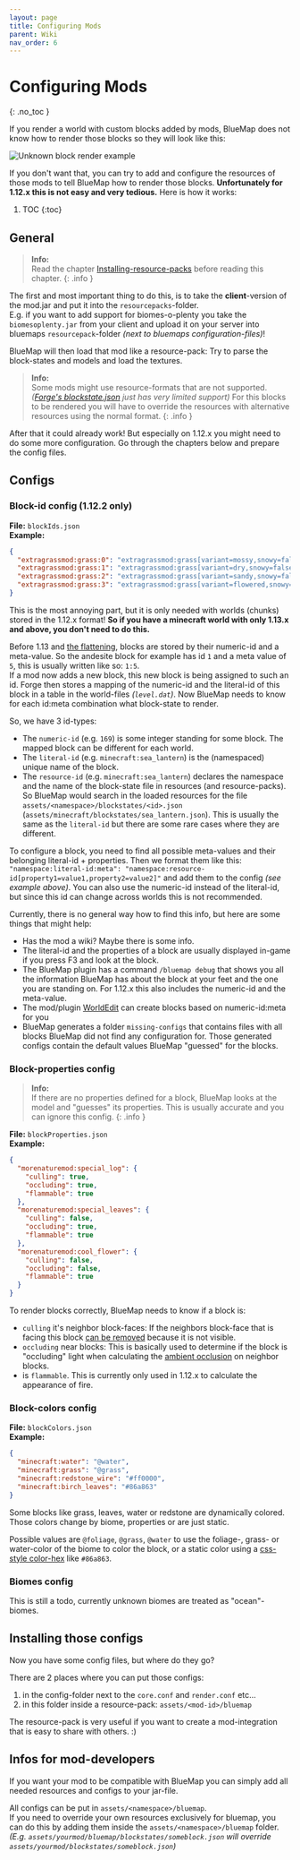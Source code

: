 ```yaml
---
layout: page
title: Configuring Mods
parent: Wiki
nav_order: 6
---
```


# Configuring Mods
{: .no_toc }

If you render a world with custom blocks added by mods, BlueMap does not know how to render those blocks so they will 
look like this:

![Unknown block render example](https://pbs.twimg.com/media/ENeQqrbX0AElXmJ?format=jpg&name=large)

If you don't want that, you can try to add and configure the resources of those mods to tell BlueMap how to render 
those blocks. **Unfortunately for 1.12.x this is not easy and very tedious.** Here is how it works:

1. TOC
{:toc}

## General

> **Info:**<br>
> Read the chapter [Installing-resource-packs]({{site.baseurl}}/wiki/ResourcePacks.html) before reading this chapter.
{: .info }

The first and most important thing to do this, is to take the **client**-version of the mod.jar and put it into the 
`resourcepacks`-folder.<br>
E.g. if you want to add support for biomes-o-plenty you take the `biomesoplenty.jar` from your client and upload it 
on your server into bluemaps `resourcepack`-folder *(next to bluemaps configuration-files)*!<br>

BlueMap will then load that mod like a resource-pack: Try to parse the block-states and models and load the textures.

> **Info:**<br>
> Some mods might use resource-formats that are not supported. 
> *([Forge's blockstate.json](https://mcforge.readthedocs.io/en/1.14.x/models/blockstates/forgeBlockstates/) just has 
> very limited support)* For this blocks to be rendered you will have to override the resources with alternative 
> resources using the normal format.
{: .info }

After that it could already work! But especially on 1.12.x you might need to do some more configuration. 
Go through the chapters below and prepare the config files.

## Configs

### Block-id config (1.12.2 only)
**File:** `blockIds.json`<br>
**Example:**
```json
{
  "extragrassmod:grass:0": "extragrassmod:grass[variant=mossy,snowy=false]",
  "extragrassmod:grass:1": "extragrassmod:grass[variant=dry,snowy=false]",
  "extragrassmod:grass:2": "extragrassmod:grass[variant=sandy,snowy=false]",
  "extragrassmod:grass:3": "extragrassmod:grass[variant=flowered,snowy=true]"
}
```

This is the most annoying part, but it is only needed with worlds (chunks) stored in the 1.12.x format! 
**So if you have a minecraft world with only 1.13.x and above, you don't need to do this.**

Before 1.13 and [the flattening](https://minecraft.gamepedia.com/Java_Edition_1.13/Flattening), blocks are stored by 
their numeric-id and a meta-value. So the andesite block for example has id `1` and a meta value of `5`, this is 
usually written like so: `1:5`.<br>
If a mod now adds a new block, this new block is being assigned to such an id. Forge then stores a mapping of the 
numeric-id and the literal-id of this block in a table in the world-files *(`level.dat`)*. Now BlueMap needs to know 
for each id:meta combination what block-state to render.

So, we have 3 id-types:
- The `numeric-id` (e.g. `169`) is some integer standing for some block. The mapped block can be different 
  for each world.
- The `literal-id` (e.g. `minecraft:sea_lantern`) is the (namespaced) unique name of the block.
- The `resource-id` (e.g. `minecraft:sea_lantern`) declares the namespace and the name of the block-state file in 
  resources (and resource-packs). So BlueMap would search in the loaded resources for the file 
  `assets/<namespace>/blockstates/<id>.json` (`assets/minecraft/blockstates/sea_lantern.json`). 
  This is usually the same as the `literal-id` but there are some rare cases where they are different.

To configure a block, you need to find all possible meta-values and their belonging literal-id + properties.
Then we format them like this: `"namespace:literal-id:meta": "namespace:resource-id[property1=value1,property2=value2]"`
and add them to the config *(see example above)*. You can also use the numeric-id instead of the literal-id,
but since this id can change across worlds this is not recommended.

Currently, there is no general way how to find this info, but here are some things that might help:
- Has the mod a wiki? Maybe there is some info.
- The literal-id and the properties of a block are usually displayed in-game if you press F3 and look at the block.
- The BlueMap plugin has a command `/bluemap debug` that shows you all the information BlueMap has about the block at 
  your feet and the one you are standing on. For 1.12.x this also includes the numeric-id and the meta-value.
- The mod/plugin [WorldEdit](https://www.curseforge.com/minecraft/mc-mods/worldedit) can create blocks based on 
  numeric-id:meta for you
- BlueMap generates a folder `missing-configs` that contains files with all blocks BlueMap did not find any
  configuration for. Those generated configs contain the default values BlueMap "guessed" for the blocks.


### Block-properties config
> **Info:**<br>
> If there are no properties defined for a block, BlueMap looks at the model and "guesses" its properties. This is
> usually accurate and you can ignore this config.
{: .info }

**File:** `blockProperties.json`<br>
**Example:**
```json
{
  "morenaturemod:special_log": {
    "culling": true,
    "occluding": true,
    "flammable": true
  },
  "morenaturemod:special_leaves": {
    "culling": false,
    "occluding": true,
    "flammable": true
  },
  "morenaturemod:cool_flower": {
    "culling": false,
    "occluding": false,
    "flammable": true
  }
}
```

To render blocks correctly, BlueMap needs to know if a block is:
- `culling` it's neighbor block-faces: If the neighbors block-face that is facing this block 
  [can be removed](https://en.wikipedia.org/wiki/Hidden-surface_determination#Occlusion_culling) because it is not
  visible.
- `occluding` near blocks: This is basically used to determine if the block is "occluding" light when calculating 
  the [ambient occlusion](https://en.wikipedia.org/wiki/Ambient_occlusion) on neighbor blocks.
- is `flammable`. This is currently only used in 1.12.x to calculate the appearance of fire.

### Block-colors config
**File:** `blockColors.json`<br>
**Example:**
```json
{
  "minecraft:water": "@water",
  "minecraft:grass": "@grass",
  "minecraft:redstone_wire": "#ff0000",
  "minecraft:birch_leaves": "#86a863"
}
```

Some blocks like grass, leaves, water or redstone are dynamically colored. Those colors change by biome, 
properties or are just static.

Possible values are `@foliage`, `@grass`, `@water` to use the foliage-, grass- or water-color of the biome to color 
the block, or a static color using a [css-style color-hex](https://htmlcolorcodes.com/color-picker/) like `#86a863`.

### Biomes config
This is still a todo, currently unknown biomes are treated as "ocean"-biomes.

## Installing those configs
Now you have some config files, but where do they go?

There are 2 places where you can put those configs:
1. in the config-folder next to the `core.conf` and `render.conf` etc...
2. in this folder inside a resource-pack: `assets/<mod-id>/bluemap`

The resource-pack is very useful if you want to create a mod-integration that is easy to share with others. :)

## Infos for mod-developers
If you want your mod to be compatible with BlueMap you can simply add all needed resources and configs to your jar-file.

All configs can be put in `assets/<namespace>/bluemap`.<br>
If you need to override your own resources exclusively for bluemap, you can do this by adding them inside the 
`assets/<namespace>/bluemap` folder.<br>
*(E.g. `assets/yourmod/bluemap/blockstates/someblock.json` will override `assets/yourmod/blockstates/someblock.json`)*